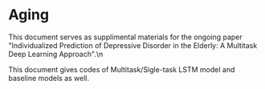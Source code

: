 # Aging

This document serves as supplimental materials for the ongoing paper "Individualized Prediction of Depressive Disorder in the Elderly: A Multitask Deep Learning Approach".\n

This document gives codes of Multitask/Sigle-task LSTM model and baseline models as well. 
